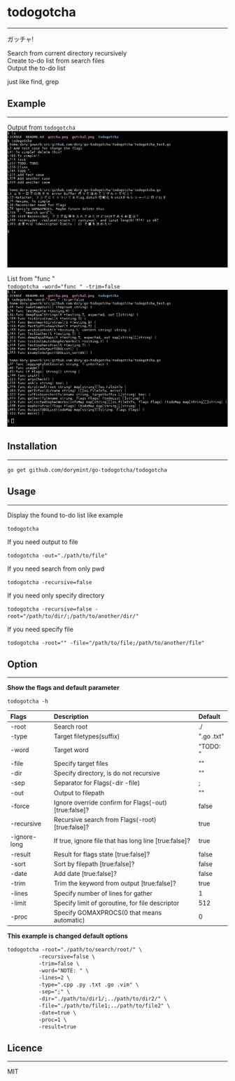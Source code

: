 # todogotcha
---
ガッチャ!  

Search from current directory recursively  
Create to-do list from search files  
Output the to-do list  

just like find, grep

## Example
---
Output from `todogotcha`  
![gotcha](./gotcha.png "gotcha")  

List from "func "  
`todogotcha -word="func " -trim=false`  
![gotcha2](./gotcha2.png "gotcha2")  

## Installation
---
```
go get github.com/dorymint/go-todogotcha/todogotcha
```

## Usage
---
Display the found to-do list like example
```
todogotcha
```

If you need output to file
```
todogotcha -out="./path/to/file"
```

If you need search from only pwd
```
todogotcha -recursive=false
```

If you need only specify directory
```
todogotcha -recursive=false -root="/path/to/dir/;/path/to/another/dir/"
```

If you need specify file
```
todogotcha -root="" -file="/path/to/file;/path/to/another/file"
```

## Option
---
**Show the flags and default parameter**
```
todogotcha -h
```

| Flags | Description | Default |
| :---- | :---------- | :------ |
| -root  | Search root | ./ |
| -type | Target filetypes(suffix) | ".go .txt" |
| -word | Target word | "TODO: " |
| -file | Specify target files | "" |
| -dir | Specify directory, is do not recursive | "" |
| -sep | Separator for Flags(-dir -file) | ; |
| -out | Output to filepath | "" |
| -force | Ignore override confirm for Flags(-out) [true:false]? | false |
| -recursive | Recursive search from Flags(-root) [true:false]? | true |
| -ignore-long | If true, ignore file that has long line [true:false]? | true |
| -result | Result for flags state [true:false]? | false |
| -sort | Sort by filepath [true:false]? | false |
| -date | Add date [true:false]? | false |
| -trim | Trim the keyword from output [true:false]? | true |
| -lines | Specify number of lines for gather | 1 |
| -limit | Specify limit of goroutine, for file descriptor | 512 |
| -proc | Specify GOMAXPROCS(0 that means automatic) | 0 |

**This example is changed default options**
```
todogotcha -root="./path/to/search/root/" \
          -recursive=false \
          -trim=false \
          -word="NOTE: " \
          -lines=2 \
          -type=".cpp .py .txt .go .vim" \
          -sep=";" \
          -dir="./path/to/dir1/;../path/to/dir2/" \
          -file="./path/to/file1;../path/to/file2" \
          -date=true \
          -proc=1 \
          -result=true
```

## Licence
---
MIT
